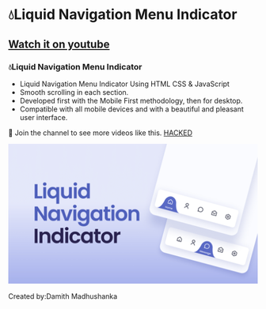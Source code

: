 # 💧Liquid Navigation Menu Indicator
## [Watch it on youtube](https://youtu.be/1Y1zCkoNG38)
### 💧Liquid Navigation Menu Indicator

- Liquid Navigation Menu Indicator Using HTML CSS & JavaScript
- Smooth scrolling in each section.
- Developed first with the Mobile First methodology, then for desktop.
- Compatible with all mobile devices and with a beautiful and pleasant user interface.

💙 Join the channel to see more videos like this. [HACKED](https://www.youtube.com/channel/UC0PlAi5VqSJnVjjdin4CySQ)

![preview img](/preview.png)



Created by:Damith Madhushanka
